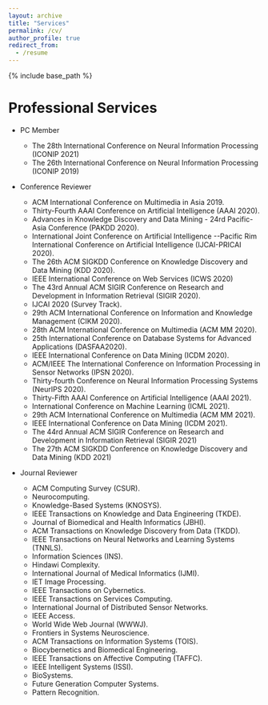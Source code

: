 ```yaml
---
layout: archive
title: "Services"
permalink: /cv/
author_profile: true
redirect_from:
  - /resume
---
```


{% include base_path %}

Professional Services
======
* PC Member
  * The 28th International Conference on Neural Information Processing (ICONIP 2021)
  * The 26th International Conference on Neural Information Processing (ICONIP 2019)

* Conference Reviewer
  * ACM International Conference on Multimedia in Asia 2019.
  * Thirty-Fourth AAAI Conference on Artificial Intelligence (AAAI 2020).
  * Advances in Knowledge Discovery and Data Mining - 24rd Pacific-Asia Conference (PAKDD 2020).
  * International Joint Conference on Artificial Intelligence --Pacific Rim International Conference on Artificial Intelligence (IJCAI-PRICAI 2020).
  * The 26th ACM SIGKDD Conference on Knowledge Discovery and Data Mining (KDD 2020).
  * IEEE International Conference on Web Services (ICWS 2020)
  * The 43rd Annual ACM SIGIR Conference on Research and Development in Information Retrieval (SIGIR 2020).
  * IJCAI 2020 (Survey Track).
  * 29th ACM International Conference on Information and Knowledge Management (CIKM 2020).
  * 28th ACM International Conference on Multimedia (ACM MM 2020).
  * 25th International Conference on Database Systems for Advanced Applications (DASFAA2020).
  * IEEE International Conference on Data Mining (ICDM 2020).
  * ACM/IEEE The International Conference on Information Processing in Sensor Networks (IPSN 2020).
  * Thirty-fourth Conference on Neural Information Processing Systems (NeurIPS 2020).
  * Thirty-Fifth AAAI Conference on Artificial Intelligence (AAAI 2021).
  * International Conference on Machine Learning (ICML 2021).
  * 29th ACM International Conference on Multimedia (ACM MM 2021).
  * IEEE International Conference on Data Mining (ICDM 2021).
  * The 44rd Annual ACM SIGIR Conference on Research and Development in Information Retrieval (SIGIR 2021)
  * The 27th ACM SIGKDD Conference on Knowledge Discovery and Data Mining (KDD 2021)

* Journal Reviewer
  * ACM Computing Survey (CSUR).
  * Neurocomputing.
  * Knowledge-Based Systems (KNOSYS).
  * IEEE Transactions on Knowledge and Data Engineering (TKDE).
  * Journal of Biomedical and Health Informatics (JBHI).
  * ACM Transactions on Knowledge Discovery from Data (TKDD).
  * IEEE Transactions on Neural Networks and Learning Systems (TNNLS).
  * Information Sciences (INS).
  * Hindawi Complexity.
  * International Journal of Medical Informatics (IJMI).
  * IET Image Processing.
  * IEEE Transactions on Cybernetics.
  * IEEE Transactions on Services Computing.
  * International Journal of Distributed Sensor Networks.
  * IEEE Access.
  * World Wide Web Journal (WWWJ).
  * Frontiers in Systems Neuroscience.
  * ACM Transactions on Information Systems (TOIS).
  * Biocybernetics and Biomedical Engineering.
  * IEEE Transactions on Affective Computing (TAFFC).
  * IEEE Intelligent Systems (ISSI).
  * BioSystems.
  * Future Generation Computer Systems.
  * Pattern Recognition.
  

